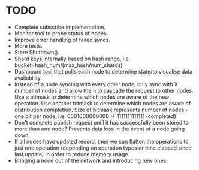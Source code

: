 # TODO

- Complete subscribe implementation.
- Monitor tool to probe status of nodes.
- Improve error handling of failed syncs.
- More tests.
- Store Shutdown().
- Shard keys internally based on hash range, i.e. bucket=hash_num/(max_hash/num_shards)
- Dashboard tool that polls each node to determine state/to visualise data availability.
- Instead of a node syncing with every other node, only sync with X number of nodes and allow them to cascade the request to other nodes. Use a bitmask to determine which nodes are aware of the new operation. Use another bitmask to determine which nodes are aware of distribution completion. Size of bitmask represents number of nodes - one bit per node, i.e. 0001000000000 -> 1111111111111 (completed)
- Don't complete publish request until it has successfully been stored to more than one node? Prevents data loss in the event of a node going down.
- If all nodes have updated record, then we can flatten the operations to just one operation (depending on operation types or time elapsed since last update) in order to reduce memory usage.
- Bringing a node out of the network and introducing new ones.